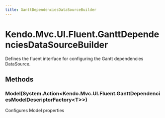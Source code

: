 ```yaml
---
title: GanttDependenciesDataSourceBuilder
---
```


# Kendo.Mvc.UI.Fluent.GanttDependenciesDataSourceBuilder
Defines the fluent interface for configuring the Gantt dependencies DataSource.




## Methods


### Model(System.Action\<Kendo.Mvc.UI.Fluent.GanttDependenciesModelDescriptorFactory\<T\>\>)
Configures Model properties







